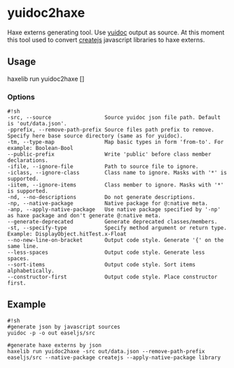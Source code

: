 # yuidoc2haxe #

Haxe externs generating tool. Use [yuidoc](http://yui.github.io/yuidoc/) output as source. At this moment this tool used to convert [createjs](http://createjs.com) javascript libraries to haxe externs.

## Usage ##
haxelib run yuidoc2haxe [<options>] <destDir>

### Options ###
```
#!sh
-src, --source                 Source yuidoc json file path. Default is 'out/data.json'.
-pprefix, --remove-path-prefix Source files path prefix to remove. Specify here base source directory (same as for yuidoc).
-tm, --type-map                Map basic types in form 'from-to'. For example: Boolean-Bool
--public-prefix                Write 'public' before class member declarations.
-ifile, --ignore-file          Path to source file to ignore.
-iclass, --ignore-class        Class name to ignore. Masks with '*' is supported.
-iitem, --ignore-items         Class member to ignore. Masks with '*' is supported.
-nd, --no-descriptions         Do not generate descriptions.
-np, --native-package          Native package for @:native meta.
-anp, --apply-native-package   Use native package specified by '-np' as haxe package and don't generate @:native meta.
--generate-deprecated          Generate deprecated classes/members.
-st, --specify-type            Specify method argument or return type. Example: DisplayObject.hitTest.x-Float
--no-new-line-on-bracket       Output code style. Generate '{' on the same line.
--less-spaces                  Output code style. Generate less spaces.
--sort-items                   Output code style. Sort items alphabetically.
--constructor-first            Output code style. Place constructor first.
```

## Example ##
```
#!sh
#generate json by javascript sources
yuidoc -p -o out easeljs/src

#generate haxe externs by json
haxelib run yuidoc2haxe -src out/data.json --remove-path-prefix easeljs/src --native-package createjs --apply-native-package library
```